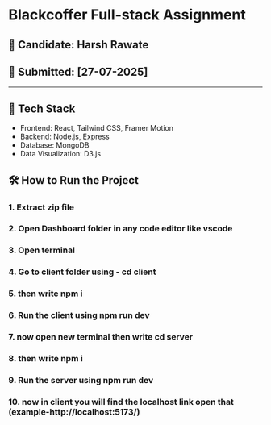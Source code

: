 # Blackcoffer Full-stack Assignment

## 👤 Candidate: Harsh Rawate  
## 📅 Submitted: [27-07-2025]

---

## 🚀 Tech Stack

- Frontend: React, Tailwind CSS, Framer Motion
- Backend: Node.js, Express
- Database: MongoDB 
- Data Visualization: D3.js

## 🛠️ How to Run the Project
### 1. Extract zip file
### 2. Open Dashboard folder in any code editor like vscode
### 3. Open terminal 
### 4. Go to client folder using - cd client
### 5. then write npm i
### 6. Run the client using npm run dev
### 7. now open new terminal then write cd server
### 8. then write npm i 
### 9. Run the server using npm run dev
### 10. now in client you will find the localhost link open that (example-http://localhost:5173/) 
